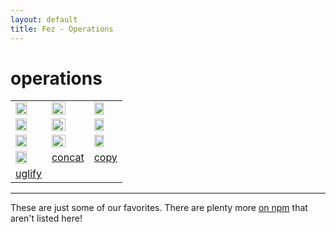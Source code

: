 ```yaml
---
layout: default
title: Fez - Operations
---
```


operations
===

<table class="operations"> 
  <tr>
    <td><a href="https://github.com/isaacbw/fez-less"><img width="65%" src="http://lesscss.org/images/logo.png" /></a></td>
    <td><a href="https://github.com/havvy/fez-sweet.js"><img width="65%" src="http://sweetjs.org/sweetjs.png" /></a></td>
    <td><a href="https://github.com/isaacbw/fez-browserify"><img width="65%" src="http://browserify.org/images/browserify.png" /></a></td>
  </tr>
  <tr>
    <td><img class="unimplemented" width="65%" src="http://sass-lang.com/assets/img/logo-235e394c.png" /></td>
    <td><img class="unimplemented" width="65%" src="http://www.typescriptlang.org/content/images/logo_small.png" /></td>
    <td><img class="unimplemented" width="65%" src="http://coffeescript.org/documentation/images/logo.png" /></td>
    <!-- <td><img width="65%" src="" /></td> -->
  </tr>
  <tr>
    <td><img class="unimplemented" width="65%" src="http://i.got.nothing.to/img/jshint.png" /></td>
    <td><img class="unimplemented" width="65%" src="http://karma-runner.github.io/assets/img/banner.png" /></td>
    <td><img class="unimplemented" width="65%" src="https://dl.dropboxusercontent.com/u/10832827/mocha.png" /></td>
  </tr>
  <tr>
    <td><img class="unimplemented" width="65%" src="http://learnboost.github.io/stylus/assets/stylus.png" /></td>
    <td><a href="https://github.com/isaacbw/fez-concat">concat</a></td>
    <td><a href="https://github.com/isaacbw/fez-copy">copy</a></td>
  </tr>
  <tr>
    <td><a href="https://github.com/isaacbw/fez-uglify">uglify</a></td>
  </tr>
</table>

---

These are just some of our favorites. There are plenty more [on npm](https://npmjs.org/browse/keyword/fez) that aren't listed here!
